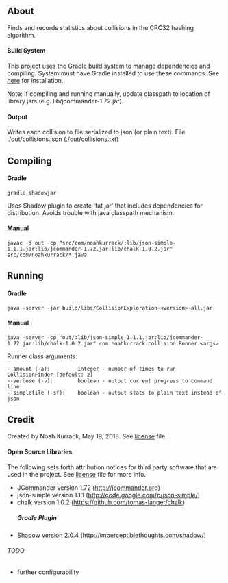 ## About
Finds and records statistics about collisions in the CRC32 hashing algorithm.

#### Build System
This project uses the Gradle build system to manage dependencies and compiling. System must have Gradle installed to use these commands. See  [here](https://gradle.org/) for installation.

Note: If compiling and running manually, update classpath to location of library jars (e.g. lib/jcommander-1.72.jar).

#### Output
   Writes each collision to file serialized to json (or plain text).
   File: ./out/collisions.json (./out/collisions.txt)

## Compiling
#### Gradle
    gradle shadowjar
Uses Shadow plugin to create 'fat jar' that includes dependencies for distribution. Avoids trouble with java classpath mechanism.

#### Manual
    javac -d out -cp "src/com/noahkurrack/:lib/json-simple-1.1.1.jar:lib/jcommander-1.72.jar:lib/chalk-1.0.2.jar" src/com/noahkurrack/*.java

## Running
#### Gradle
    java -server -jar build/libs/CollisionExploration-<version>-all.jar
#### Manual
    java -server -cp "out/:lib/json-simple-1.1.1.jar:lib/jcommander-1.72.jar:lib/chalk-1.0.2.jar" com.noahkurrack.collision.Runner <args>


Runner class arguments:

    --amount (-a):         integer - number of times to run CollisionFinder [default: 2]
    --verbose (-v):        boolean - output current progress to command line
    --simplefile (-sf):    boolean - output stats to plain text instead of json

## Credit
Created by Noah Kurrack, May 19, 2018. See [license](./license) file.
#### Open Source Libraries
   The following sets forth attribution notices for third party software that are used in the project. See [license](./license) file for more info.
- JCommander version 1.72 (http://jcommander.org)
- json-simple version 1.1.1 (http://code.google.com/p/json-simple/)
- chalk version 1.0.2 (https://github.com/tomas-langer/chalk)
  ##### Gradle Plugin
- Shadow version 2.0.4 (http://imperceptiblethoughts.com/shadow/)

###### TODO

- further configurability